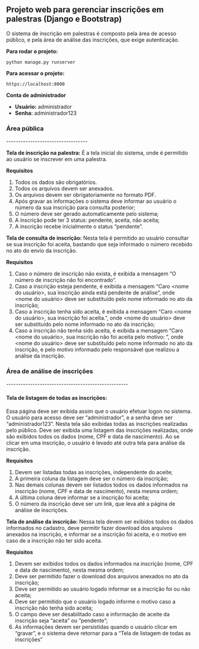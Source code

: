 <h2> Projeto web para gerenciar inscrições em palestras (Django e Bootstrap) </h2>

O sistema de inscrição em palestras é composto pela área de acesso público, e pela área de análise das inscrições, que exige autenticação.

**Para rodar o projeto:** 
```shell script
python manage.py runserver
```

**Para acessar o projeto:**
```shell script
https://localhost:8000
```

**Conta de administrador**
* **Usuário:** administrador
* **Senha:** administrador123


<h3>Área pública</h3>
----------------------------------

**Tela de inscrição na palestra:** É a tela inicial do sistema, onde é permitido ao usuário se inscrever em uma palestra.

**Requisitos**

1. Todos os dados são obrigatórios.
2. Todos os arquivos devem ser anexados.
3. Os arquivos devem ser obrigatoriamente no formato PDF.
4. Após gravar as informações o sistema deve informar ao usuário o número da sua inscrição para consulta posterior;
5. O número deve ser gerado automaticamente pelo sistema;
6. A inscrição pode ter 3 status: pendente, aceita, não aceita;
7. A inscrição recebe inicialmente o status “pendente”.


**Tela de consulta de inscrição:** Nesta tela é permitido ao usuário consultar se sua inscrição foi aceita, bastando que seja informado o número recebido no ato do envio da inscrição.

**Requisitos**

1. Caso o número de inscrição não exista, é exibida a mensagem “O número de inscrição não foi encontrado”.
2. Caso a inscrição esteja pendente, é exibida a mensagem “Caro <nome do usuário>, sua inscrição ainda está pendente de análise”, onde <nome do usuário> deve ser substituído pelo nome informado no ato da inscrição;
3. Caso a inscrição tenha sido aceita, é exibida a mensagem “Caro <nome do usuário>, sua inscrição foi aceita.”, onde <nome do usuário> deve ser substituído pelo nome informado no ato da inscrição;
4. Caso a inscrição não tenha sido aceita, é exibida a mensagem “Caro <nome do usuário>, sua inscrição não foi aceita pelo motivo: <motivo>”, onde <nome do usuário> deve ser substituído pelo nome informado no ato da inscrição, e <motivo> pelo motivo informado pelo responsável que realizou a análise da inscrição.



<h3>Área de análise de inscrições</h3>
---------------------------------------------------

**<h4>Tela de listagem de todas as inscrições:</h4>** Essa página deve ser exibida assim que o usuário efetuar logon no sistema. O usuário para acesso deve ser “administrador”, e a senha deve ser “administrador123”. Nesta tela são exibidas todas as inscrições realizadas pelo público. Deve ser exibida uma listagem das inscrições realizadas, onde são exibidos todos os dados (nome, CPF e data de nascimento). Ao se clicar em uma inscrição, o usuário é levado até outra tela para análise da inscrição.

**Requisitos**

1. Devem ser listadas todas as inscrições, independente do aceite;
2. A primeira coluna da listagem deve ser o número da inscrição;
3. Nas demais colunas devem ser listados todos os dados informados na inscrição (nome, CPF e data de nascimento), nesta mesma ordem;
4. A última coluna deve informar se a inscrição foi aceita;
5. O número da inscrição deve ser um link, que leva até a página de análise de inscrições.


**Tela de análise da inscrição:** Nessa tela devem ser exibidos todos os dados informados no cadastro, deve permitir fazer download dos arquivos anexados na inscrição, e informar se a inscrição foi aceita, e o motivo em caso de a inscrição não ter sido aceita.

**Requisitos**

1. Devem ser exibidos todos os dados informados na inscrição (nome, CPF e data de nascimento), nesta mesma ordem;
2. Deve ser permitido fazer o download dos arquivos anexados no ato da inscrição;
3. Deve ser permitido ao usuário logado informar se a inscrição foi ou não aceita;
4. Deve ser permitido que o usuário logado informe o motivo caso a inscrição não tenha sido aceita;
5. O campo <motivo> deve ser desabilitado caso a informação de aceite da inscrição seja “aceita” ou “pendente”;
6. As informações devem ser persistidas quando o usuário clicar em “gravar”, e o sistema deve retornar para a “Tela de listagem de todas as inscrições”

